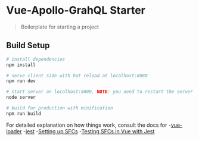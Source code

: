 # Vue-Apollo-GrahQL Starter

> Boilerplate for starting a project

## Build Setup

``` bash
# install dependencies
npm install

# serve client side with hot reload at localhost:8080
npm run dev

# start server on localhost:5000, NOTE: you need to restart the server anytime you make changes to the server files
node server

# build for production with minification
npm run build
```

For detailed explanation on how things work, consult the docs for 
-[vue-loader](http://vuejs.github.io/vue-loader)
-[jest](https://jestjs.io/en/)
-[Setting up SFCs](https://vuejs.org/v2/guide/single-file-components.html)
-[Testing SFCs in Vue with Jest](https://vue-test-utils.vuejs.org/guides/testing-SFCs-with-jest.html)
